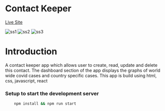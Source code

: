 # Contact Keeper

[Live Site](https://contacthubapp.netlify.app/ "Contact Keeper")

![ss1](https://github.com/SwastikSonkusare/Contact-Keeper/assets/59872341/f535579c-ed4d-400a-af2c-662a21c8bc4c)
![ss2](https://github.com/SwastikSonkusare/Contact-Keeper/assets/59872341/8f7d39c9-9e60-4d35-8ff1-93844a15dcf7)
![ss3](https://github.com/SwastikSonkusare/Contact-Keeper/assets/59872341/9acc3120-8723-432a-9e02-5d218a3d0c59)

# Introduction

A contact keeper app which allows user to create, read, update and delete this contact. The dashboard section of the app displays the graphs of world wide covid cases and country specific cases.
This app is build using html, css, javascript, react

### Setup to start the development server

```bash
    npm install && npm run start
```
